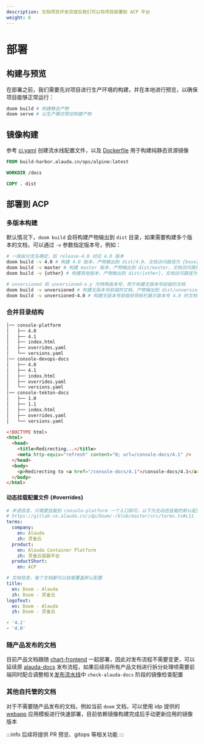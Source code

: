 ```yaml
---
description: 文档项目开发完成后我们可以将项目部署到 ACP 平台
weight: 8
---
```


# 部署

## 构建与预览

在部署之前，我们需要先对项目进行生产环境的构建，并在本地进行预览，以确保项目能够正常运行：

```bash
doom build # 构建静态产物
doom serve # 以生产模式预览构建产物
```

## 镜像构建

参考 [ci.yaml](https://gitlab-ce.alauda.cn/idp/Doom/-/blob/master/.build/ci.yaml) 创建流水线配置文件，以及 [Dockerfile](https://gitlab-ce.alauda.cn/idp/Doom/-/blob/master/Dockerfile) 用于构建纯静态资源镜像

```dockerfile
FROM build-harbor.alauda.cn/ops/alpine:latest

WORKDIR /docs

COPY . dist
```

## 部署到 ACP

### 多版本构建

默认情况下，`doom build` 会将构建产物输出到 `dist` 目录，如果需要构建多个版本的文档，可以通过 `-v` 参数指定版本号，例如：

```bash
# 一般由分支名确定，如 release-4.0 对应 4.0 版本
doom build -v 4.0 # 构建 4.0 版本，产物输出到 dist/4.0，文档访问路径为 {base}/4.0
doom build -v master # 构建 master 版本，产物输出到 dist/master，文档访问路径为 {base}/master
doom build -v {other} # 构建其他版本，产物输出到 dist/{other}，文档访问路径为 {base}/{other}

# unversioned 和 unversioned-x.y 为特殊版本号，用于构建无版本号前缀的文档
doom build -v unversioned # 构建无版本号前缀的文档，产物输出到 dist/unversioned，文档访问路径为 {base}
doom build -v unversioned-4.0 # 构建无版本号前缀但导航栏展示版本号 4.0 的文档，产物输出到 dist/unversioned，文档访问路径为 {base}
```

### 合并目录结构

```sh
│── console-platform
│   ├── 4.0
│   ├── 4.1
│   ├── index.html
│   ├── overrides.yaml
│   └── versions.yaml
│── console-devops-docs
│   ├── 4.0
│   ├── 4.1
│   ├── index.html
│   ├── overrides.yaml
│   └── versions.yaml
│── console-tekton-docs
│   ├── 1.0
│   ├── 1.1
│   ├── index.html
│   ├── overrides.yaml
│   └── versions.yaml
```

```html title="index.html"
<!DOCTYPE html>
<html>
  <head>
    <title>Redirecting...</title>
    <meta http-equiv="refresh" content="0; url=/console-docs/4.1" />
  </head>
  <body>
    <p>Redirecting to <a href="/console-docs/4.1">/console-docs/4.1</a></p>
  </body>
</html>
```

#### 动态挂载配置文件 \{#overrides}

```yaml title="overrides.yaml"
# 术语信息，只需要挂载到 console-platform 一个入口即可，以下为无动态挂载的默认配置
# https://gitlab-ce.alauda.cn/idp/Doom/-/blob/master/src/terms.ts#L11
terms:
  company:
    en: Alauda
    zh: 灵雀云
  product:
    en: Alauda Container Platform
    zh: 灵雀云容器平台
  productShort:
    en: ACP

# 文档信息，每个文档都可以挂载覆盖默认配置
title:
  en: Doom - Alauda
  zh: Doom - 灵雀云
logoText:
  en: Doom - Alauda
  zh: Doom - 灵雀云
```

```yaml title="versions.yaml"
- '4.1'
- '4.0'
```

### 随产品发布的文档

目前产品文档跟随 [chart-frontend](https://gitlab-ce.alauda.cn/frontend/chart-frontend/-/blob/master/chart/values.yaml#L78-107) 一起部署，因此对发布流程不需要变更，可以延续原 [alauda-docs](https://gitlab-ce.alauda.cn/alauda/alauda-docs) 发布流程，如果后续将所有产品文档进行拆分处理啧需要前端同时配合调整相关[发布流水线](https://edge.alauda.cn/console-devops/workspace/frontend/cd?delivery=packager-frontend-chart)中 `check-alauda-docs` 阶段的镜像检查配置

### 其他自托管的文档

对于不需要随产品发布的文档，例如当前 `doom` 文档，可以使用 idp 提供的 [webapp](https://edge.alauda.cn/console-acp/app-market/idp~alauda-idp~idp/chart/webapp.idp-repo/latest) 应用模板进行快速部署，目前依赖镜像构建完成后手动更新应用的镜像版本

:::info
后续将提供 PR 预览、gitops 等相关功能
:::
